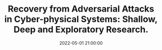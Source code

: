 ---
layout: research
title:  "Recovery from Adversarial Attacks in Cyber-physical Systems: Shallow, Deep and Exploratory Research."
rinfo: <a href="https://sites.google.com/seas.upenn.edu/pelu/">Pengyuan Lu</a>, <a href="https://linzhang.org/">Lin Zhang</a>, <a href="https://www.linkedin.com/in/mengyu-liu-6177b4b5/">Mengyu Liu</a>, <u>Kaustubh Sridhar</u>, <a href="https://sites.google.com/site/fanxink/">Fanxin Kong</a>, <a href="https://www.cis.upenn.edu/~sokolsky/">Oleg Sokolsky</a>, <a href="https://www.cis.upenn.edu/~lee/home/index.shtml">Insup Lee</a>. Submitted to ACM Computing Surveys.
pdf: https://drive.google.com/file/d/1V7t97x7W-gmYD3CkcRPnZJGLMHa6D7H1/view?usp=sharing
date:   2022-05-01 21:00:00
types: []
tags: [all, CPS attack recovery]
category: code
comments: true
externalimg: assets/survey.png
---